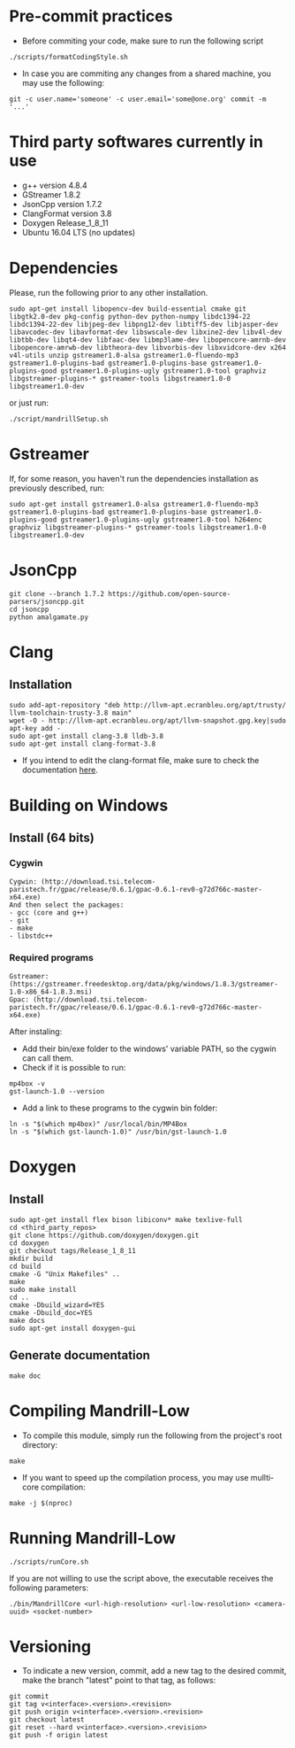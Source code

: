 # Pre-commit practices
* Before commiting your code, make sure to run the following script
```
./scripts/formatCodingStyle.sh
```
* In case you are commiting any changes from a shared machine, you may use the following:
```
git -c user.name='someone' -c user.email='some@one.org' commit -m '...'
```

# Third party softwares currently in use
* g++ version 4.8.4
* GStreamer 1.8.2
* JsonCpp version 1.7.2
* ClangFormat version 3.8
* Doxygen Release_1_8_11
* Ubuntu 16.04 LTS (no updates)

# Dependencies
Please, run the following prior to any other installation.
```
sudo apt-get install libopencv-dev build-essential cmake git libgtk2.0-dev pkg-config python-dev python-numpy libdc1394-22 libdc1394-22-dev libjpeg-dev libpng12-dev libtiff5-dev libjasper-dev libavcodec-dev libavformat-dev libswscale-dev libxine2-dev libv4l-dev libtbb-dev libqt4-dev libfaac-dev libmp3lame-dev libopencore-amrnb-dev libopencore-amrwb-dev libtheora-dev libvorbis-dev libxvidcore-dev x264 v4l-utils unzip gstreamer1.0-alsa gstreamer1.0-fluendo-mp3 gstreamer1.0-plugins-bad gstreamer1.0-plugins-base gstreamer1.0-plugins-good gstreamer1.0-plugins-ugly gstreamer1.0-tool graphviz libgstreamer-plugins-* gstreamer-tools libgstreamer1.0-0 libgstreamer1.0-dev
```

or just run:
```
./script/mandrillSetup.sh
```

# Gstreamer
If, for some reason, you haven't run the dependencies installation as previously described, run:
```
sudo apt-get install gstreamer1.0-alsa gstreamer1.0-fluendo-mp3 gstreamer1.0-plugins-bad gstreamer1.0-plugins-base gstreamer1.0-plugins-good gstreamer1.0-plugins-ugly gstreamer1.0-tool h264enc graphviz libgstreamer-plugins-* gstreamer-tools libgstreamer1.0-0 libgstreamer1.0-dev
```

# JsonCpp
```
git clone --branch 1.7.2 https://github.com/open-source-parsers/jsoncpp.git
cd jsoncpp
python amalgamate.py
```

# Clang
## Installation
```
sudo add-apt-repository "deb http://llvm-apt.ecranbleu.org/apt/trusty/ llvm-toolchain-trusty-3.8 main"
wget -O - http://llvm-apt.ecranbleu.org/apt/llvm-snapshot.gpg.key|sudo apt-key add -
sudo apt-get install clang-3.8 lldb-3.8
sudo apt-get install clang-format-3.8
```
* If you intend to edit the clang-format file, make sure to check the documentation [here](http://llvm.org/releases/3.8.0/tools/clang/docs/ClangFormatStyleOptions.html).

# Building on Windows
## Install (64 bits)
### Cygwin
```
Cygwin: (http://download.tsi.telecom-paristech.fr/gpac/release/0.6.1/gpac-0.6.1-rev0-g72d766c-master-x64.exe)
And then select the packages:
- gcc (core and g++)
- git
- make
- libstdc++
```

### Required programs
```
Gstreamer: (https://gstreamer.freedesktop.org/data/pkg/windows/1.8.3/gstreamer-1.0-x86_64-1.8.3.msi)
Gpac: (http://download.tsi.telecom-paristech.fr/gpac/release/0.6.1/gpac-0.6.1-rev0-g72d766c-master-x64.exe)
```
After instaling:
- Add their bin/exe folder to the windows' variable PATH, so the cygwin can call them.
- Check if it is possible to run:
```
mp4box -v
gst-launch-1.0 --version
```
- Add a link to these programs to the cygwin bin folder:
```
ln -s "$(which mp4box)" /usr/local/bin/MP4Box
ln -s "$(which gst-launch-1.0)" /usr/bin/gst-launch-1.0
```

# Doxygen
## Install
```
sudo apt-get install flex bison libiconv* make texlive-full
cd <third_party_repos>
git clone https://github.com/doxygen/doxygen.git
cd doxygen
git checkout tags/Release_1_8_11
mkdir build
cd build
cmake -G "Unix Makefiles" ..
make
sudo make install
cd ..
cmake -Dbuild_wizard=YES
cmake -Dbuild_doc=YES
make docs
sudo apt-get install doxygen-gui
```

## Generate documentation
```
make doc
```

# Compiling Mandrill-Low
* To compile this module, simply run the following from the project's root directory:
```
make
```

* If you want to speed up the compilation process, you may use mullti-core compilation:
```
make -j $(nproc)
```

# Running Mandrill-Low
```
./scripts/runCore.sh
```

If you are not willing to use the script above, the executable receives the following parameters:
```
./bin/MandrillCore <url-high-resolution> <url-low-resolution> <camera-uuid> <socket-number>
```

# Versioning
* To indicate a new version, commit, add a new tag to the desired commit, make the branch "latest" point to that tag, as follows:
```
git commit
git tag v<interface>.<version>.<revision>
git push origin v<interface>.<version>.<revision>
git checkout latest
git reset --hard v<interface>.<version>.<revision>
git push -f origin latest
```
